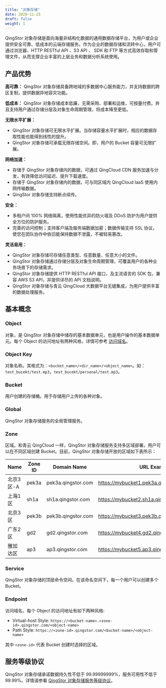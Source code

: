 ```yaml
---
title: "对象存储"
date: 2020-11-25
draft: false
weight: 1
---
```


QingStor 对象存储是面向海量非结构化数据的通用数据存储平台，为用户或企业提供安全可靠、低成本的云端存储服务。作为企业的数据存储和流转中心，用户可通过浏览器、HTTP RESTful API 、S3 API 、 SDK 和 FTP 等方式高效存取和管理文件，从而支撑企业丰富的上层业务和数据分析系统使用。

## 产品优势

**高可靠：** QingStor 对象存储具备跨地域的多数据中心服务能力，并支持数据的跨区复制，提供数据异地容灾功能。

**低成本：** QingStor 对象存储成本低廉，无需采购、部署和运维，可按量付费。并且支持用户通过存储分层及对象生命周期管理，将成本降至更低。

**无限水平扩展：**
  - QingStor 对象存储可无限水平扩展。当存储容量水平扩展时，相应的数据存取性能也能得到线性的提升。
  - QingStor 对象存储可承载无限存储空间。即，用户的 Bucket 容量可无限扩展。

**网络加速：**
  - 存储于 QingStor 对象存储内的数据，可通过 QingCloud CDN 服务加速与分发，有效降低访问延迟、提升下载速度。
  - 存储于 QingStor 对象存储内的数据，可与同区域内 QingCloud IaaS 使用内网传输数据。
  - QingStor 对象存储支持断点续传。

**安全：**
  - 多租户间 100% 网络隔离，使用性能优异的防火墙及 DDoS 防护为用户提供全方位的防护服务。
  - 完善的访问控制；支持客户端及服务端数据加密；数据传输支持 SSL 协议，使您在团队协作中依旧能保持数据不泄露，不被轻易篡改。

**灵活易用：**
  - QingStor 对象存储可存储任意类型、任意数量、任意大小的文件。
  - QingStor 对象存储通过存储分层及对象生命周期管理，可覆盖用户的各种业务场景下的存储需求。
  - QingStor 对象存储提供 HTTP RESTful API 接口，及主流语言的 SDK 包，兼容 AWS S3 API，并提供详尽的 API 文档说明。
  - QingStor 对象存储与青云 QingCloud 大数据平台无缝集成，为用户提供丰富的数据处理服务。

## 基本概念
### Object
对象，是 QingStor 对象存储中储存的基本数据单元，也是用户操作的基本数据单元。每个 Object 的访问地址有两种风格，详情可参考 [访问域名](#Endpoint)。

### Object Key
对象名称。其格式为：`<bucket_name>/<dir_name>/<object_name>`。如：`test_bucekt/test.mp3`，`test_bucekt/personal/test.mp3`。

### Bucket
用户创建的存储桶。用于存储用户上传的各种对象。

### Global
QingStor 对象存储服务的全局管理服务。

### Zone
区域。和青云 QingCloud 一样，QingStor 对象存储服务支持多区域部署。用户可以在不同区域创建 Bucket。目前，QingStor 对象存储开放的区域如下表所示：

| Name      | Zone ID | Domain Name | URL Example                                     |
|-----------|---------|-|------------------------------------------------|
| 北京3区-A  | pek3a   |pek3a.qingstor.com | https://mybucket1.pek3a.qingstor.com/myobject|
| 上海1区  | sh1a    | sh1a.qingstor.com | https://mybucket2.sh1a.qingstor.com/myobject  |
| 北京3区  | pek3b   | pek3b.qingstor.com | https://mybucket3.pek3b.qingstor.com/myobject |
| 广东2区    | gd2     | gd2.qingstor.com | https://mybucket4.gd2.qingstor.com/myobject  |
| 雅加达区   | ap3     | ap3.qingstor.com | https://mybucket5.ap3.qingstor.com/myobject   |

### Service
QingStor 对象存储的顶层命令空间。在该命名空间下，每一个用户可以创建多个 Bucket。

### Endpoint

访问域名，每个 Object 的访问地址有如下两种风格:

- Virtual-host Style: `https://<bucket-name>.<zone-id>.qingstor.com/<object-name>`
- Path Style: `https://<zone-id>.qingstor.com/<bucket-name>/<object-name>`

其中 `<zone-id>` 代表 Bucket 创建时选择的区域。


## 服务等级协议

QingStor 对象存储承诺数据持久性不低于 99.99999999%，服务可用性不低于99.99%。详情请参看 [QingStor 对象存储服务等级协议](https://www.qingcloud.com/terms#qingstor-terms)。





